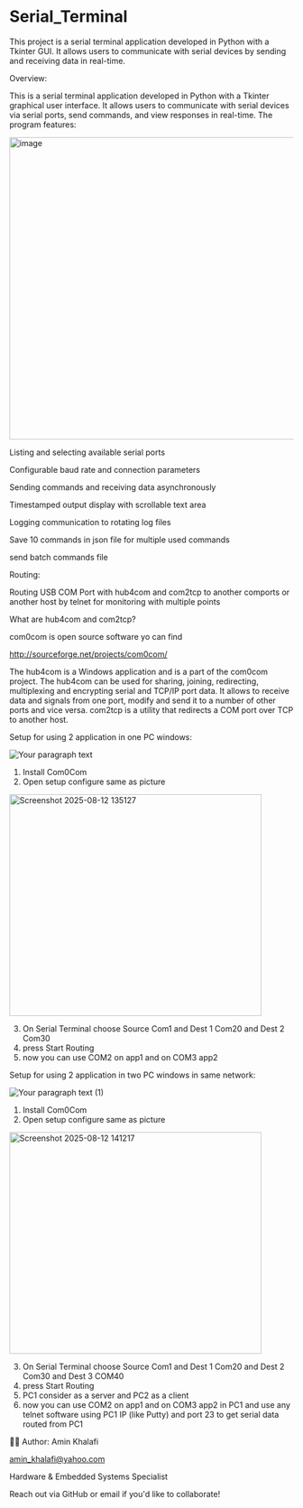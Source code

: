 # Serial_Terminal
This project is a serial terminal application developed in Python with a Tkinter GUI. It allows users to communicate with serial devices by sending and receiving data in real-time.

Overview:

This is a serial terminal application developed in Python with a Tkinter graphical user interface. It allows users to communicate with serial devices via serial ports, send commands, and view responses in real-time. The program features:

<img width="828" height="536" alt="image" src="https://github.com/user-attachments/assets/887cf519-e9bd-4201-a8a0-1259a0f7462c" />

Listing and selecting available serial ports

Configurable baud rate and connection parameters

Sending commands and receiving data asynchronously

Timestamped output display with scrollable text area

Logging communication to rotating log files

Save 10 commands in json file for multiple used commands

send batch commands file

Routing:

Routing USB COM Port with hub4com and com2tcp to another comports or another host by telnet for monitoring with multiple points

What are hub4com and com2tcp?

com0com is open source software yo can find

http://sourceforge.net/projects/com0com/

The hub4com is a Windows application and is a part of the com0com project.
The hub4com can be used for sharing, joining, redirecting, multiplexing and encrypting serial and TCP/IP port data.
It allows to receive data and signals from one port, modify and send it to a number of other ports and vice versa. com2tcp is a utility that redirects a COM port over TCP to another host.

Setup for using 2 application in one PC windows:

![Your paragraph text](https://github.com/user-attachments/assets/5e25b56a-d7e3-4585-b3ea-5bae11b1ca28)

1. Install Com0Com
2. Open setup configure same as picture

<img width="447" height="393" alt="Screenshot 2025-08-12 135127" src="https://github.com/user-attachments/assets/58ecd126-d8fa-479c-aeec-56d811e8711d" />

3. On Serial Terminal choose Source Com1 and Dest 1 Com20 and Dest 2 Com30
4. press Start Routing
5. now you can use COM2 on app1 and on COM3 app2

Setup for using 2 application in two PC windows in same network:

![Your paragraph text (1)](https://github.com/user-attachments/assets/5ba9a0bc-e683-4110-9428-06c3b64da24a)


1. Install Com0Com
2. Open setup configure same as picture

<img width="447" height="393" alt="Screenshot 2025-08-12 141217" src="https://github.com/user-attachments/assets/720fe1eb-fe91-45f7-8636-197bdc51efff" />


3. On Serial Terminal choose Source Com1 and Dest 1 Com20 and Dest 2 Com30 and Dest 3 COM40
4. press Start Routing
5. PC1 consider as a server and PC2 as a client 
6.  now you can use COM2 on app1 and on COM3 app2 in PC1 and use any telnet software using PC1 IP (like Putty) and port 23 to get serial data routed from PC1

🙋‍♂️ Author: Amin Khalafi

amin_khalafi@yahoo.com

Hardware & Embedded Systems Specialist

Reach out via GitHub or email if you'd like to collaborate!
